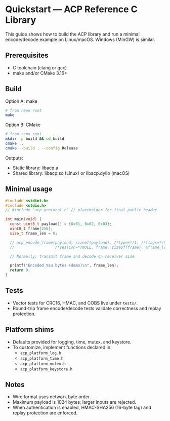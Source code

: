 # Quickstart — ACP Reference C Library

This guide shows how to build the ACP library and run a minimal encode/decode example on Linux/macOS. Windows (MinGW) is similar.

## Prerequisites

- C toolchain (clang or gcc)
- make and/or CMake 3.16+

## Build

Option A: make

```sh
# from repo root
make
```

Option B: CMake

```sh
# from repo root
mkdir -p build && cd build
cmake ..
cmake --build . --config Release
```

Outputs:

- Static library: libacp.a
- Shared library: libacp.so (Linux) or libacp.dylib (macOS)

## Minimal usage

```c
#include <stdint.h>
#include <stdio.h>
// #include "acp_protocol.h" // placeholder for final public header

int main(void) {
  const uint8_t payload[] = {0x01, 0x02, 0x03};
  uint8_t frame[256];
  size_t frame_len = 0;

  // acp_encode_frame(payload, sizeof(payload), /*type=*/1, /*flags=*/0,
  //                  /*session=*/NULL, frame, sizeof(frame), &frame_len);

  // Normally: transmit frame and decode on receiver side

  printf("Encoded %zu bytes (demo)\n", frame_len);
  return 0;
}
```

## Tests

- Vector tests for CRC16, HMAC, and COBS live under `tests/`.
- Round-trip frame encode/decode tests validate correctness and replay protection.

## Platform shims

- Defaults provided for logging, time, mutex, and keystore.
- To customize, implement functions declared in:
  - `acp_platform_log.h`
  - `acp_platform_time.h`
  - `acp_platform_mutex.h`
  - `acp_platform_keystore.h`

## Notes

- Wire format uses network byte order.
- Maximum payload is 1024 bytes; larger inputs are rejected.
- When authentication is enabled, HMAC-SHA256 (16-byte tag) and replay protection are enforced.
